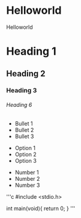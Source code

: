 # Helloworld
Helloworld

# Heading 1
## Heading 2
### Heading 3
###### Heading 6

- Bullet 1
- Bullet 2
- Bullet 3

+ Option 1
+ Option 2
+ Option 3

* Number 1
* Number 2
* Number 3

'''c
#include <stdio.h>

int main(void){
return 0;
}
'''
